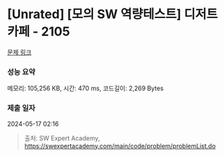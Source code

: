 # [Unrated] [모의 SW 역량테스트] 디저트 카페 - 2105 

[문제 링크](https://swexpertacademy.com/main/code/problem/problemDetail.do?contestProbId=AV5VwAr6APYDFAWu) 

### 성능 요약

메모리: 105,256 KB, 시간: 470 ms, 코드길이: 2,269 Bytes

### 제출 일자

2024-05-17 02:16



> 출처: SW Expert Academy, https://swexpertacademy.com/main/code/problem/problemList.do